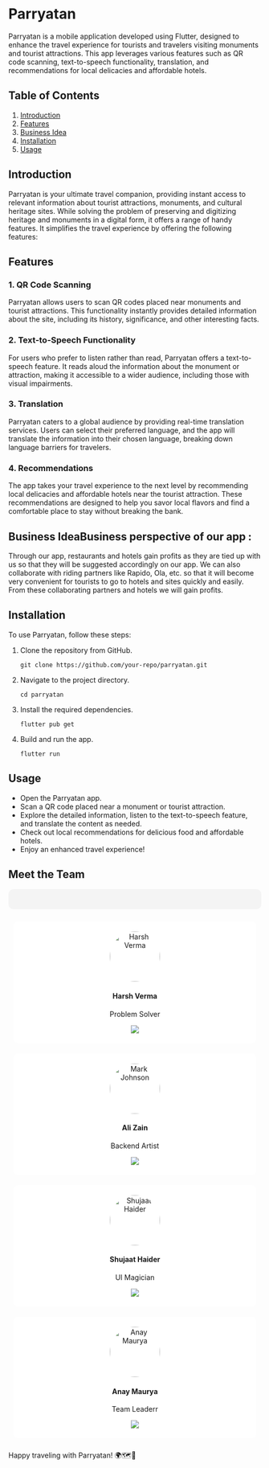 # Parryatan 

Parryatan is a mobile application developed using Flutter, designed to enhance the travel experience for tourists and travelers visiting monuments and tourist attractions. This app leverages various features such as QR code scanning, text-to-speech functionality, translation, and recommendations for local delicacies and affordable hotels. 

## Table of Contents

1. [Introduction](#introduction)
2. [Features](#features)
3. [Business Idea](#business-idea)
4. [Installation](#installation)
5. [Usage](#usage)

## Introduction

Parryatan is your ultimate travel companion, providing instant access to relevant information about tourist attractions, monuments, and cultural heritage sites. While solving the problem of preserving and digitizing heritage and monuments in a digital form, it offers a range of handy features. It simplifies the travel experience by offering the following features:

## Features

### 1. QR Code Scanning

Parryatan allows users to scan QR codes placed near monuments and tourist attractions. This functionality instantly provides detailed information about the site, including its history, significance, and other interesting facts.

### 2. Text-to-Speech Functionality

For users who prefer to listen rather than read, Parryatan offers a text-to-speech feature. It reads aloud the information about the monument or attraction, making it accessible to a wider audience, including those with visual impairments.

### 3. Translation

Parryatan caters to a global audience by providing real-time translation services. Users can select their preferred language, and the app will translate the information into their chosen language, breaking down language barriers for travelers.

### 4. Recommendations

The app takes your travel experience to the next level by recommending local delicacies and affordable hotels near the tourist attraction. These recommendations are designed to help you savor local flavors and find a comfortable place to stay without breaking the bank.

## Business IdeaBusiness perspective of our app :

Through our app, restaurants and hotels gain profits as they are tied up with us so that they
will be suggested accordingly on our app. We can also collaborate with riding partners like
Rapido, Ola, etc. so that it will become very convenient for tourists to go to hotels and sites
quickly and easily. From these collaborating partners and hotels we will gain profits.

## Installation

To use Parryatan, follow these steps:

1. Clone the repository from GitHub.

   ```shell
   git clone https://github.com/your-repo/parryatan.git
   ```

2. Navigate to the project directory.

   ```shell
   cd parryatan
   ```

3. Install the required dependencies.

   ```shell
   flutter pub get
   ```

4. Build and run the app.

   ```shell
   flutter run
   ```

## Usage

- Open the Parryatan app.
- Scan a QR code placed near a monument or tourist attraction.
- Explore the detailed information, listen to the text-to-speech feature, and translate the content as needed.
- Check out local recommendations for delicious food and affordable hotels.
- Enjoy an enhanced travel experience!

## Meet the Team

<div align="center">
  <p style="background-color: #F4F4F4; padding: 20px; border-radius: 10px;">
    <div style="display: flex; flex-wrap: wrap; justify-content: center; flex-direction: column-reverse">
      <div style="text-align: center; padding: 20px; margin: 10px; background-color: #FFFFFF; border-radius: 10px;">
        <img src="https://github.com/anaymaurya04.png" alt="Anay Maurya" width="100" style="border-radius: 50%;">
        <h4>Anay Maurya</h4>
        <p>Team Leaderr</p>
        <a href="https://github.com/anaymaurya04">
          <img src="https://img.icons8.com/material-outlined/24/ffffff/github.png"/>
        </a>
      </div>
      <div style="text-align: center; padding: 20px; margin: 10px; background-color: #FFFFFF; border-radius: 10px;">
        <img src="https://github.com/sshrizvi.png" alt="Shujaat Haider" width="100" style="border-radius: 50%;">
        <h4>Shujaat Haider</h4>
        <p>UI Magician</p>
        <a href="https://github.com/sshrizvi">
          <img src="https://img.icons8.com/material-outlined/24/ffffff/github.png"/>
        </a>
      </div>
      <div style="text-align: center; padding: 20px; margin: 10px; background-color: #FFFFFF; border-radius: 10px;">
        <img src="https://github.com/itsmezain.png" alt="Mark Johnson" width="100" style="border-radius: 50%;">
        <h4>Ali Zain</h4>
        <p>Backend Artist</p>
        <a href="https://github.com/itsmezain">
          <img src="https://img.icons8.com/material-outlined/24/ffffff/github.png"/>
        </a>
      </div>
      <div style="text-align: center; padding: 20px; margin: 10px; background-color: #FFFFFF; border-radius: 10px;">
        <img src="https://github.com/harsh6388.png" alt="Harsh Verma" width="100" style="border-radius: 50%;">
        <h4>Harsh Verma</h4>
        <p>Problem Solver</p>
        <a href="https://github.com/harsh6388">
          <img src="https://img.icons8.com/material-outlined/24/ffffff/github.png"/>
        </a>
      </div>
    </div>
  </p>
</div>


Happy traveling with Parryatan! 🌍🗺️📱

